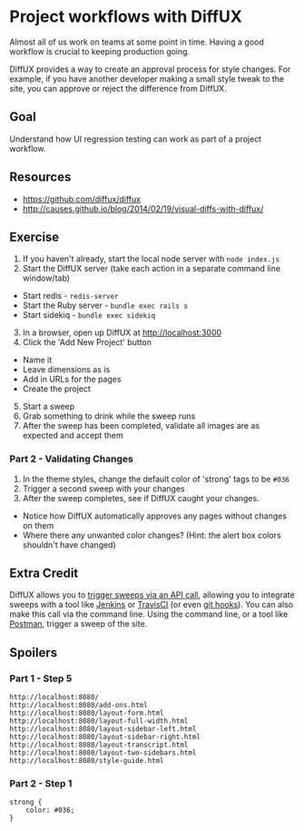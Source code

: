 # Project workflows with DiffUX

Almost all of us work on teams at some point in time. Having a good workflow is crucial to keeping production going.

DiffUX provides a way to create an approval process for style changes. For example, if you have another developer making a small style tweak to the site, you can approve or reject the difference from DiffUX.

## Goal

Understand how UI regression testing can work as part of a project workflow.

## Resources
- https://github.com/diffux/diffux
- http://causes.github.io/blog/2014/02/19/visual-diffs-with-diffux/

## Exercise

1. If you haven't already, start the local node server with `node index.js`
2. Start the DiffUX server (take each action in a separate command line window/tab)
 - Start redis - `redis-server`
 - Start the Ruby server - `bundle exec rails s`
 - Start sidekiq - `bundle exec sidekiq`
3. In a browser, open up DiffUX at [http://localhost:3000](http://localhost:3000)
4. Click the 'Add New Project' button
 - Name it
 - Leave dimensions as is
 - Add in URLs for the pages
 - Create the project
5. Start a sweep
6. Grab something to drink while the sweep runs
7. After the sweep has been completed, validate all images are as expected and accept them

### Part 2 - Validating Changes

1. In the theme styles, change the default color of 'strong' tags to be `#036`
2. Trigger a second sweep with your changes
3. After the sweep completes, see if DiffUX caught your changes.
 - Notice how DiffUX automatically approves any pages without changes on them
 - Where there any unwanted color changes? (Hint: the alert box colors shouldn't have changed)

## Extra Credit

DiffUX allows you to [trigger sweeps via an API call](https://github.com/diffux/diffux#triggering-sweeps), allowing you to integrate sweeps with a tool like [Jenkins](http://jenkins-ci.org/) or [TravisCI](https://travis-ci.org/) (or even [git hooks](http://githooks.com/)). You can also make this call via the command line. Using the command line, or a tool like [Postman](http://www.getpostman.com/), trigger a sweep of the site.


## Spoilers

### Part 1 - Step 5

```
http://localhost:8080/
http://localhost:8080/add-ons.html
http://localhost:8080/layout-form.html
http://localhost:8080/layout-full-width.html
http://localhost:8080/layout-sidebar-left.html
http://localhost:8080/layout-sidebar-right.html
http://localhost:8080/layout-transcript.html
http://localhost:8080/layout-two-sidebars.html
http://localhost:8080/style-guide.html
```


### Part 2 - Step 1

```
strong {
    color: #036;
}
```
